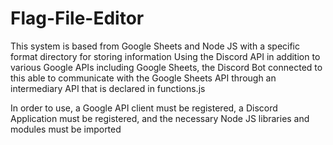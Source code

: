 # Flag-File-Editor
This system is based from Google Sheets and Node JS with a specific format directory for storing information
Using the Discord API in addition to various Google APIs including Google Sheets, the Discord Bot connected to this able to communicate with the Google Sheets API through an intermediary API that is declared in functions.js 


In order to use, a Google API client must be registered, a Discord Application must be registered, and the necessary Node JS libraries and modules must be imported
